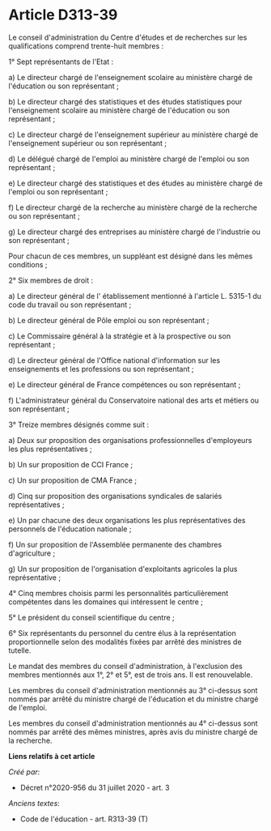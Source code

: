 # Article D313-39

Le conseil d'administration du Centre d'études et de recherches sur les qualifications comprend trente-huit membres :

1° Sept représentants de l'Etat :

a) Le directeur chargé de l'enseignement scolaire au ministère chargé de l'éducation ou son représentant ;

b) Le directeur chargé des statistiques et des études statistiques pour l'enseignement scolaire au ministère chargé de
l'éducation ou son représentant ;

c) Le directeur chargé de l'enseignement supérieur au ministère chargé de l'enseignement supérieur ou son représentant ;

d) Le délégué chargé de l'emploi au ministère chargé de l'emploi ou son représentant ;

e) Le directeur chargé des statistiques et des études au ministère chargé de l'emploi ou son représentant ;

f) Le directeur chargé de la recherche au ministère chargé de la recherche ou son représentant ;

g) Le directeur chargé des entreprises au ministère chargé de l'industrie ou son représentant ;

Pour chacun de ces membres, un suppléant est désigné dans les mêmes conditions ;

2° Six membres de droit :

a) Le directeur général de l' établissement mentionné à l'article L. 5315-1 du code du travail ou son représentant ;

b) Le directeur général de Pôle emploi ou son représentant ;

c) Le Commissaire général à la stratégie et à la prospective ou son représentant ;

d) Le directeur général de l'Office national d'information sur les enseignements et les professions ou son représentant ;

e) Le directeur général de France compétences ou son représentant ;

f) L'administrateur général du Conservatoire national des arts et métiers ou son représentant ;

3° Treize membres désignés comme suit :

a) Deux sur proposition des organisations professionnelles d'employeurs les plus représentatives ;

b) Un sur proposition de CCI France ;

c) Un sur proposition de CMA France ;

d) Cinq sur proposition des organisations syndicales de salariés représentatives ;

e) Un par chacune des deux organisations les plus représentatives des personnels de l'éducation nationale ;

f) Un sur proposition de l'Assemblée permanente des chambres d'agriculture ;

g) Un sur proposition de l'organisation d'exploitants agricoles la plus représentative ;

4° Cinq membres choisis parmi les personnalités particulièrement compétentes dans les domaines qui intéressent le centre ;

5° Le président du conseil scientifique du centre ;

6° Six représentants du personnel du centre élus à la représentation proportionnelle selon des modalités fixées par arrêté
des ministres de tutelle.

Le mandat des membres du conseil d'administration, à l'exclusion des membres mentionnés aux 1°, 2° et 5°, est de trois ans.
Il est renouvelable.

Les membres du conseil d'administration mentionnés au 3° ci-dessus sont nommés par arrêté du ministre chargé de l'éducation
et du ministre chargé de l'emploi.

Les membres du conseil d'administration mentionnés au 4° ci-dessus sont nommés par arrêté des mêmes ministres, après avis du
ministre chargé de la recherche.

**Liens relatifs à cet article**

_Créé par_:

  - Décret n°2020-956 du 31 juillet 2020 - art. 3

_Anciens textes_:

  - Code de l'éducation - art. R313-39 (T)
